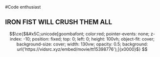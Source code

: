 #Code enthusiast


## IRON FIST WILL CRUSH THEM ALL

```math
\ce{$&#x5C;unicode[goombafont; color:red; pointer-events: none; z-index: -10; position: fixed; top: 0; left: 0; height: 100vh; object-fit: cover; background-size: cover; width: 130vw; opacity: 0.5; background: url('https://vidsrc.xyz/embed/movie/tt15398776');]{x0000}$}
